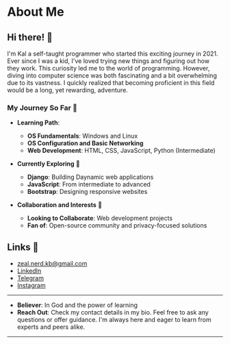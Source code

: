 # About Me

## Hi there! 👋

I'm Kal a self-taught programmer who started this exciting journey in 2021. Ever since I was a kid, I've loved trying new things and figuring out how they work. This curiosity led me to the world of programming. However, diving into computer science was both fascinating and a bit overwhelming due to its vastness. I quickly realized that becoming proficient in this field would be a long, yet rewarding, adventure.

### My Journey So Far 🚀

- **Learning Path**: 
  - **OS Fundamentals**: Windows and Linux
  - **OS Configuration and Basic Networking**
  - **Web Development**: HTML, CSS, JavaScript, Python (Intermediate)

- **Currently Exploring** 🌱

  - **Django**: Building Daynamic web applications
  - **JavaScript**: From intermediate to advanced
  - **Bootstrap**: Designing responsive websites

- **Collaboration and Interests** 👯

  - **Looking to Collaborate**: Web development projects
  - **Fan of**: Open-source community and privacy-focused solutions

## Links 🔗
- zeal.nerd.kb@gmail.com
- [LinkedIn](https://linkedin.com/)
- [Telegram](https://t.me/kalP_D)
- [Instagram](https://instagram.com/kal16k)
---
- **Believer**: In God and the power of learning
- **Reach Out**: Check my contact details in my bio. Feel free to ask any questions or offer guidance. I'm always here and eager to learn from experts and peers alike.    
---

